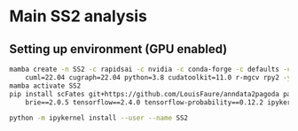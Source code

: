 # Main SS2 analysis

## Setting up environment (GPU enabled)

```bash
mamba create -n SS2 -c rapidsai -c nvidia -c conda-forge -c defaults -c r \
	cuml=22.04 cugraph=22.04 python=3.8 cudatoolkit=11.0 r-mgcv rpy2 -y
mamba activate SS2
pip install scFates git+https://github.com/LouisFaure/anndata2pagoda palantir cellrank \
	brie==2.0.5 tensorflow==2.4.0 tensorflow-probability==0.12.2 ipykernel

python -m ipykernel install --user --name SS2
```
